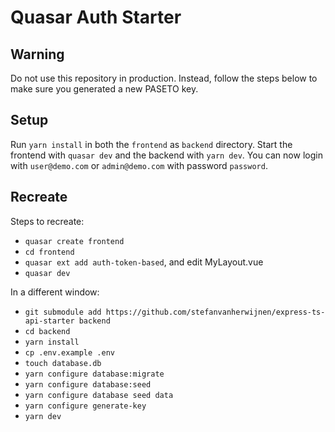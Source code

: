 # Quasar Auth Starter

## Warning

Do not use this repository in production. Instead, follow the steps below to make sure you generated a new PASETO key.

## Setup

Run `yarn install` in both the `frontend` as `backend` directory. Start the frontend with `quasar dev` and the backend with `yarn dev`.
You can now login with `user@demo.com` or `admin@demo.com` with password `password`.

## Recreate

Steps to recreate:

- `quasar create frontend`
- `cd frontend`
- `quasar ext add auth-token-based`, and edit MyLayout.vue
- `quasar dev`

In a different window:

- `git submodule add https://github.com/stefanvanherwijnen/express-ts-api-starter backend`
- `cd backend`
- `yarn install`
- `cp .env.example .env`
- `touch database.db`
- `yarn configure database:migrate`
- `yarn configure database:seed`
- `yarn configure database seed data`
- `yarn configure generate-key`
- `yarn dev`
